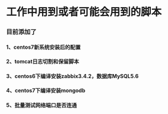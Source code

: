 # 工作中用到或者可能会用到的脚本
### 目前添加了

#### 1、centos7新系统安装后的配置

#### 2、tomcat日志切割和保留脚本

#### 3、centos6下编译安装zabbix3.4.2，数据库MySQL5.6

#### 4、centos7下编译安装mongodb

#### 5、批量测试网络端口是否连通